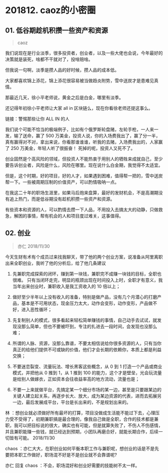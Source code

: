 # 201812. caoz的小密圈

## 01. 低谷期趁机积攒一些资产和资源
> caoz

我们说现在是行业淡季，很多投资者，创业者，以及一些大佬也会说，今年最好的决策就是装死，啥都不干就对了，投啥赔啥。

但我说一句啊，淡季是攒人品的好时候，攒人品的成本低。

大家都喜欢锦上添花，锦上添花很容易被当做趋炎附势，雪中送炭才是患难见真情。

那最近几天，徐小平老师说，黄金之后是白金，哪里有淡季。

还记得年初徐小平老师让大家 all in 区块链么，现在你看徐老师还提这事么。

链接：警惕那些让你 ALL IN 的人

我们说个可能不恰当的极端例子，比如有个俄罗斯轮盘赌，左轮手枪，一人来一发，输了送命，赢了 500 万美金，投资人说，你的入场费我出了，赢了分一半，真有赢得对不对，拿出来说，你看那谁谁谁，听我的去赌，入场费我出的，人家赢了 250 万美金，年轻人听了很振奋！ 死掉的呢，投资人又死不了。

创业固然是个高风险的领域，但投资人不能热衷于用别人的牺牲来成就自己，至少要告诉创业者，风险是什么，风险在哪里。现在说什么白金期，我觉得不太适宜。

但是，这个时期，好的项目，好的人才，如果遇到困难，值得帮一把的，雪中送炭帮一下。一些被周期压制的价值资产，可以酌情吸呐一点。

在我这二十年的职场生涯里，如果马后炮来盘算，最好的发财机会，不是高潮期没有追上热门，而是低谷期没有趁机积攒一些资产和资源。

有些资本和资源的人，可以酌情去攒一下人品，不用投入去搞太大的动静，只做救急，解困的事情，帮有机会的人和项目度过难关，这事值得。

## 02. 创业
> 亦仁
2018/11/30

今天生财有术有个成员过来找我聊天，带了他的两个创业方案，说准备从阿里离职出来全职创业，我听了他的分析后，给了他几条建议

1. 先兼职完成探索的闭环，赚到第一块钱，兼职完不成赚一块钱的目标，全职也很难。 只有当闭环走完，明显的瓶颈出现在时间投入上时，全职才有意义，我当年出来创业时，兼职收入是我工资收入的 10 倍以上；

2. 做好至少半年以上没有收入的准备，特别是做产品，没有几个月潜心的打磨产品，基本是不可用状态，现金压力太大，动作会变形，动作变形，产品做不好，进入恶性循环；

3. 先复制别人的模式，很多看起来轻松简单赚钱的事情，自己动手去试试，就发现没那么简单，但也不要被吓到，专注的扎进去一段时间，会发现也没那么难；

4. 所谓的人脉、资源，没那么靠谱，不要太相信说给你很多资源的人，只有当你真正的给他们提供不可或缺的价值，他们才会长期的依赖你，本质上都是利益交换；

5. 不要迷恋裂变、流量玩法、增长黑客这些概念，从 0 到 1 打造一个产品或商业模式，并把他从 0 推到 1，从 1 推到 100 的能力，这个才是壁垒，光会玩流量是给别人做嫁衣，正如资本会往收益率高的地方流动，流量也是；

6. 不要一上来就做平台，先搞定某一个细分市场的某一边，甚至是只要跟某边的关键人建立起关系，再逐步长大、放大，成为某边资源的代表，进而去拓展另一边，最后发展成平台，平台是长出来的，不是规划出来的。

林 ：想创业就必须做好所有最坏的打算，项目没做成生活能不能过下去，心理压力受不受得了，初期兼职搞是最合理的，像我自己做是全职，合作的技术都是兼职，我可以把目标说的很大，确实也有可能，但是就算失败了，不伤人不伤感情，并且兼职能赚一些钱，就已经达到预期，小团队再磨合好，就能长期合作，后续一切皆有可能。 2018/11/30

chaos ：亦仁大大，在职创业如何平衡本职工作与兼职呢，想创业的话是不是先要把本职工作做好，职场混不好是不是创业就不会靠谱呢? 

亦仁 回复 chaos ：不会，职场混好和创业好需要的技能树不太一样。




